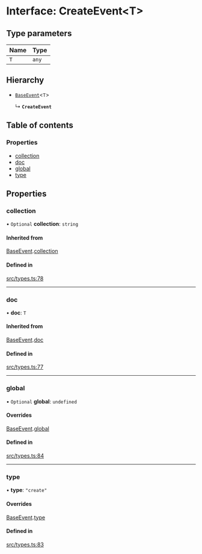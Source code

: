# Interface: CreateEvent\<T\>

## Type parameters

| Name | Type |
| :------ | :------ |
| `T` | `any` |

## Hierarchy

- [`BaseEvent`](BaseEvent.md)\<`T`\>

  ↳ **`CreateEvent`**

## Table of contents

### Properties

- [collection](CreateEvent.md#collection)
- [doc](CreateEvent.md#doc)
- [global](CreateEvent.md#global)
- [type](CreateEvent.md#type)

## Properties

### collection

• `Optional` **collection**: `string`

#### Inherited from

[BaseEvent](BaseEvent.md).[collection](BaseEvent.md#collection)

#### Defined in

[src/types.ts:78](https://github.com/GeorgeHulpoi/payload-dependencies-graph/blob/bf25d07/src/types.ts#L78)

___

### doc

• **doc**: `T`

#### Inherited from

[BaseEvent](BaseEvent.md).[doc](BaseEvent.md#doc)

#### Defined in

[src/types.ts:77](https://github.com/GeorgeHulpoi/payload-dependencies-graph/blob/bf25d07/src/types.ts#L77)

___

### global

• `Optional` **global**: `undefined`

#### Overrides

[BaseEvent](BaseEvent.md).[global](BaseEvent.md#global)

#### Defined in

[src/types.ts:84](https://github.com/GeorgeHulpoi/payload-dependencies-graph/blob/bf25d07/src/types.ts#L84)

___

### type

• **type**: ``"create"``

#### Overrides

[BaseEvent](BaseEvent.md).[type](BaseEvent.md#type)

#### Defined in

[src/types.ts:83](https://github.com/GeorgeHulpoi/payload-dependencies-graph/blob/bf25d07/src/types.ts#L83)
